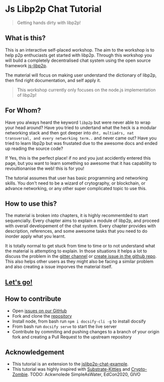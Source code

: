 Js Libp2p Chat Tutorial
=======================
> Getting hands dirty with libp2p!

## What is this?
This is an interactive self-placed workshop. The aim to the workshop is to help p2p enthuciasts get started with libp2p. Through this workshop you will build a completely decentralised chat system using the open source framework [js-libp2p](https://github.com/libp2p/js-libp2p/).  

The material will focus on making user understand the dictionary of libp2p, then find right documentation, and self apply it. 

>This workshop currently only focuses on the node.js implementation of libp2p!

## For Whom?
Have you always heard the keyword `libp2p` but were never able to wrap your head around? Have you tried to undertand what the heck is a modular networking stack and then got deeper into `dht, multiadrs, nat transversal, and every networking term..` and never came out? Have you tried to learn libp2p but was frustated due to the awesome docs and ended up reading the source code?

If Yes, this is the perfect place! if no and you just accidently entered this page, but you want to learn something so awesome that it has capability to revoultionanise the web! this is for you!

The tutorial assumes that user has basic programming and networking skills. You don't need to be a wizard of crytography, or blockchain, or advance networking, or any other super complicated topic to use this.

## How to use this?
The material is broken into chapters, it is highly recommentded to start sequencially. Every chapter aims to explain a module of libp2p, and proceed with overall developement of the chat system. Every chapter provides with description, references, and some awesome tasks that you need to do inorder apply what you learnt. 

It is totally normal to get stuck from time to time or to not understand what the material is attempting to explain. In those situations it helps a lot to discuss the problem in the [gitter channel](https://gitter.im/libp2p-enthusiasts/community) or [create issue in the github repo](https://github.com/shresthagrawal/jslibp2p-chat-tutorial/issues). This also helps other users as they might also be facing a similar problem and also creating a issue imporves the material itself. 

## [Let's go!](/0/introduction.md)

## How to contribute
* Open [issues on our GitHub](https://github.com/shresthagrawal/jslibp2p-chat-tutorial/issues)
* Fork and clone the [repository](https://github.com/shresthagrawal/jslibp2p-chat-tutorial)
* Install node, from bash run `npm i docsify-cli -g` to install docsify
* From bash run `docsify serve` to start the live server
* Contribute by commiting and pushing changes to a branch of your origin fork and creating a Pull Request to the upstream repository

## Acknowledgement

* This tutorial is an extension to the [jslibp2p-chat-example](https://github.com/libp2p/js-libp2p-examples/tree/master/chat/nodejs).  
* This tutorial was highly inspired with [Substrate-Kitties](https://github.com/substrate-developer-hub/substrate-collectables-workshop) and [Crypto-Zombie](https://cryptozombies.io/). 
TODO: Ackwnolede SimpleAsWater, EdCon2020, GIVO

